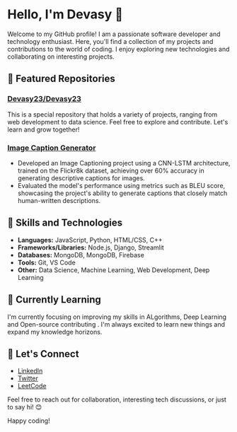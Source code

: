 <!--
**Devasy23/Devasy23** is a ✨ _special_ ✨ repository because its `README.md` (this file) appears on your GitHub profile.

Here are some ideas to get you started:

- 🔭 I’m currently working on ...
- 🌱 I’m currently learning ...
- 👯 I’m looking to collaborate on ...
- 🤔 I’m looking for help with ...
- 💬 Ask me about ...
- 📫 How to reach me: ...
- 😄 Pronouns: ...
- ⚡ Fun fact: ...
-->
# Hello, I'm Devasy 👋

Welcome to my GitHub profile! I am a passionate software developer and technology enthusiast. Here, you'll find a collection of my projects and contributions to the world of coding. I enjoy exploring new technologies and collaborating on interesting projects.

## 🌟 Featured Repositories

### [Devasy23/Devasy23](https://github.com/Devasy23/Devasy23)
This is a special repository that holds a variety of projects, ranging from web development to data science. Feel free to explore and contribute. Let's learn and grow together!

### [Image Caption Generator](https://github.com/Devasy23/Image_captionning_project)
- Developed an Image Captioning project using a CNN-LSTM architecture, trained on the Flickr8k dataset, achieving over 60% accuracy
in generating descriptive captions for images.
- Evaluated the model's performance using metrics such as BLEU score, showcasing the project's ability to generate captions that
closely match human-written descriptions.

## 🚀 Skills and Technologies
- **Languages:** JavaScript, Python, HTML/CSS, C++
- **Frameworks/Libraries:** Node.js, Django, Streamlit
- **Databases:** MongoDB, MongoDB, Firebase
- **Tools:** Git, VS Code
- **Other:** Data Science, Machine Learning, Web Development, Deep Learning

## 🌱 Currently Learning
I'm currently focusing on improving my skills in ALgorithms, Deep Learning and Open-source contributing . I'm always excited to learn new things and expand my knowledge horizons.

## 🔗 Let's Connect
- [LinkedIn](https://www.linkedin.com/in/devasy-patel/)
- [Twitter](https://twitter.com/Delin00249280)
- [LeetCode](https://leetcode.com/devasy-patel/)

Feel free to reach out for collaboration, interesting tech discussions, or just to say hi! 😊

Happy coding!

